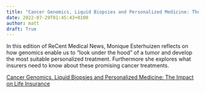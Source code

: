 ```yaml
---
title: "Cancer Genomics, Liquid Biopsies and Personalized Medicine: The Impact on Life Insurance"
date: 2022-07-29T01:45:43+0100
author: matt
draft: True
---
```

In this edition of ReCent Medical News, Monique Esterhuizen reflects on how genomics enable us to “look under the hood” of a tumor and develop the most suitable personalized treatment. Furthermore she explores what insurers need to know about these promising cancer treatments.
 

[ Cancer Genomics, Liquid Biopsies and Personalized Medicine: The Impact on Life Insurance ]( https://www.hannover-re.com/1892320/recent )
